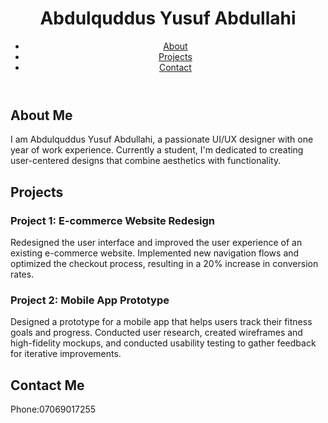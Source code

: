 <!DOCTYPE html>
<html lang="en">
<head>
  <meta charset="UTF-8">
  <meta name="viewport" content="width=device-width, initial-scale=1.0">
  <title>Abdulquddus - Portfolio</title>
  <link rel="stylesheet" href="styles.css">
</head>
<body>
  <header>
    <h1>Abdulquddus Yusuf Abdullahi</h1>
    <nav>
      <ul>
        <li><a href="#about">About</a></li>
        <li><a href="#projects">Projects</a></li>
        <li><a href="#contact">Contact</a></li>
      </ul>
    </nav>
  </header>

  <section id="about">
    <h2>About Me</h2>
    <p>I am Abdulquddus Yusuf Abdullahi, a passionate UI/UX designer with one year of work experience. Currently a student, I'm dedicated to creating user-centered designs that combine aesthetics with functionality.</p>
  </section>

  <section id="projects">
    <h2>Projects</h2>
    <div class="project">
      <h3>Project 1: E-commerce Website Redesign</h3>
      <p>Redesigned the user interface and improved the user experience of an existing e-commerce website. Implemented new navigation flows and optimized the checkout process, resulting in a 20% increase in conversion rates.</p>
    </div>
    <div class="project">
      <h3>Project 2: Mobile App Prototype</h3>
      <p>Designed a prototype for a mobile app that helps users track their fitness goals and progress. Conducted user research, created wireframes and high-fidelity mockups, and conducted usability testing to gather feedback for iterative improvements.</p>
    </div>
  </section>

  <section id="contact">
    <h2>Contact Me</h2>
    <p>Phone:07069017255 </p>
  </section>

  <script src="script.js"></script>
</body>
</html>
